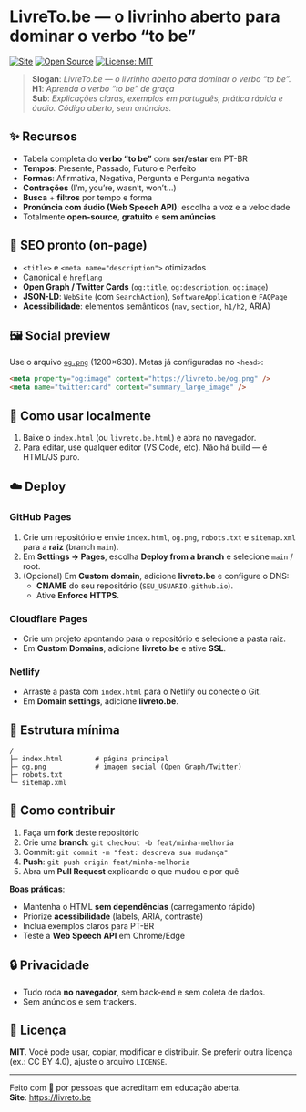 # LivreTo.be — o livrinho aberto para dominar o verbo “to be”

[![Site](https://img.shields.io/badge/site-livreto.be-0b1020?logo=google-chrome&logoColor=white)](https://livreto.be)
[![Open Source](https://img.shields.io/badge/open--source-100%25-brightgreen.svg)](https://github.com/SEU_USUARIO/livretobe)
[![License: MIT](https://img.shields.io/badge/license-MIT-blue.svg)](LICENSE)

> **Slogan**: _LivreTo.be — o livrinho aberto para dominar o verbo “to be”._  
> **H1**: _Aprenda o verbo “to be” de graça_  
> **Sub**: _Explicações claras, exemplos em português, prática rápida e áudio. Código aberto, sem anúncios._

## ✨ Recursos
- Tabela completa do **verbo “to be”** com **ser/estar** em PT-BR
- **Tempos**: Presente, Passado, Futuro e Perfeito
- **Formas**: Afirmativa, Negativa, Pergunta e Pergunta negativa
- **Contrações** (I’m, you’re, wasn’t, won’t…)
- **Busca** + **filtros** por tempo e forma
- **Pronúncia com áudio (Web Speech API)**: escolha a voz e a velocidade
- Totalmente **open-source**, **gratuito** e **sem anúncios**

## 🧠 SEO pronto (on-page)
- `<title>` e `<meta name="description">` otimizados
- Canonical e `hreflang`
- **Open Graph / Twitter Cards** (`og:title`, `og:description`, `og:image`)
- **JSON-LD**: `WebSite` (com `SearchAction`), `SoftwareApplication` e `FAQPage`
- **Acessibilidade**: elementos semânticos (`nav`, `section`, `h1/h2`, ARIA)

## 🖼 Social preview
Use o arquivo [`og.png`](./og.png) (1200×630). Metas já configuradas no `<head>`:
```html
<meta property="og:image" content="https://livreto.be/og.png" />
<meta name="twitter:card" content="summary_large_image" />
```

## 🚀 Como usar localmente
1. Baixe o `index.html` (ou `livreto.be.html`) e abra no navegador.
2. Para editar, use qualquer editor (VS Code, etc). Não há build — é HTML/JS puro.

## ☁️ Deploy
### GitHub Pages
1. Crie um repositório e envie `index.html`, `og.png`, `robots.txt` e `sitemap.xml` para a **raiz** (branch `main`).
2. Em **Settings → Pages**, escolha **Deploy from a branch** e selecione `main` / root.
3. (Opcional) Em **Custom domain**, adicione **livreto.be** e configure o DNS:
   - **CNAME** do seu repositório (`SEU_USUARIO.github.io`).  
   - Ative **Enforce HTTPS**.

### Cloudflare Pages
- Crie um projeto apontando para o repositório e selecione a pasta raiz.  
- Em **Custom Domains**, adicione **livreto.be** e ative **SSL**.

### Netlify
- Arraste a pasta com `index.html` para o Netlify ou conecte o Git.  
- Em **Domain settings**, adicione **livreto.be**.

## 🧩 Estrutura mínima
```
/
├─ index.html        # página principal
├─ og.png            # imagem social (Open Graph/Twitter)
├─ robots.txt
└─ sitemap.xml
```

## 🤝 Como contribuir
1. Faça um **fork** deste repositório
2. Crie uma **branch**: `git checkout -b feat/minha-melhoria`
3. Commit: `git commit -m "feat: descreva sua mudança"`
4. **Push**: `git push origin feat/minha-melhoria`
5. Abra um **Pull Request** explicando o que mudou e por quê

**Boas práticas**:
- Mantenha o HTML **sem dependências** (carregamento rápido)
- Priorize **acessibilidade** (labels, ARIA, contraste)
- Inclua exemplos claros para PT-BR
- Teste a **Web Speech API** em Chrome/Edge

## 🔒 Privacidade
- Tudo roda **no navegador**, sem back-end e sem coleta de dados.
- Sem anúncios e sem trackers.

## 📄 Licença
**MIT**. Você pode usar, copiar, modificar e distribuir. Se preferir outra licença (ex.: CC BY 4.0), ajuste o arquivo `LICENSE`.

---

Feito com 💙 por pessoas que acreditam em educação aberta.  
**Site**: https://livreto.be
